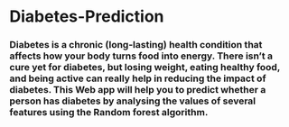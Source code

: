 # Diabetes-Prediction

### Diabetes is a chronic (long-lasting) health condition that affects how your body turns food into energy. There isn’t a cure yet for diabetes, but losing weight, eating healthy food, and being active can really help in reducing the impact of diabetes. This Web app will help you to predict whether a person has diabetes by analysing the values of several features using the Random forest algorithm.
